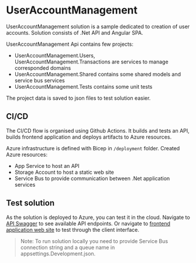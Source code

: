 # UserAccountManagement
UserAccountManagement solution is a sample dedicated to creation of user accounts.
Solution consists of .Net API and Angular SPA. 

UserAccountManagement Api contains few projects:

- UserAccountManagement.Users, UserAccountManagement.Transactions are services to manage corresponded domains
- UserAccountManagement.Shared contains some shared models and service bus services
- UserAccountManagement.Tests contains some unit tests

The project data is saved to json files to test solution easier. 

## CI/CD

The CI/CD flow is organised using Github Actions. It builds and tests an API, builds frontend application and deploys artifacts to Azure resources.

Azure infrastructure is defined with Bicep in `/deployment` folder. Created Azure resources:

- App Service to host an API
- Storage Account to host a static web site
- Service Bus to provide communication between .Net application services

## Test solution

As the solution is deployed to Azure, you can test it in the cloud. Navigate to [API Swagger](https://user-management-api-lat.azurewebsites.net/swagger/index.html) to see available API endpoints. Or navigate to [frontend application web site](https://storlatocz3ehqllw.z6.web.core.windows.net/) to test through the client interface.

> Note: To run solution locally you need to provide Service Bus connection string and a queue name in appsettings.Development.json. 
